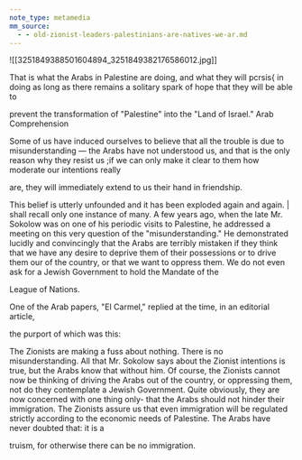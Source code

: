 ```yaml
---
note_type: metamedia
mm_source:
  - - old-zionist-leaders-palestinians-are-natives-we-ar.md
---
```


![[3251849388501604894_3251849382176586012.jpg]]

That is what the Arabs in Palestine are doing, and what they will pcrsis{ in
doing as long as there remains a solitary spark of hope that they will be able to

prevent the transformation of "Palestine" into the "Land of Israel."
Arab Comprehension

Some of us have induced ourselves to believe that all the trouble is due to
misunderstanding — the Arabs have not understood us, and that is the only reason why
they resist us ;if we can only make it clear to them how moderate our intentions really

are, they will immediately extend to us their hand in friendship.

This belief is utterly unfounded and it has been exploded again and again. |
shall recall only one instance of many. A few years ago, when the late Mr. Sokolow
was on one of his periodic visits to Palestine, he addressed a meeting on this very
question of the "misunderstanding." He demonstrated lucidly and convincingly that
the Arabs are terribly mistaken if they think that we have any desire to deprive them
of their possessions or to drive them our of the country, or that we want to oppress
them. We do not even ask for a Jewish Government to hold the Mandate of the

League of Nations.

One of the Arab papers, "El Carmel," replied at the time, in an editorial article,

the purport of which was this:

The Zionists are making a fuss about nothing. There is no misunderstanding.
All that Mr. Sokolow says about the Zionist intentions is true, but the Arabs
know that without him. Of course, the Zionists cannot now be thinking of
driving the Arabs out of the country, or oppressing them, not do they
contemplate a Jewish Government. Quite obviously, they are now concerned
with one thing only- that the Arabs should not hinder their immigration. The
Zionists assure us that even immigration will be regulated strictly according to
the economic needs of Palestine. The Arabs have never doubted that: it is a

truism, for otherwise there can be no immigration.

